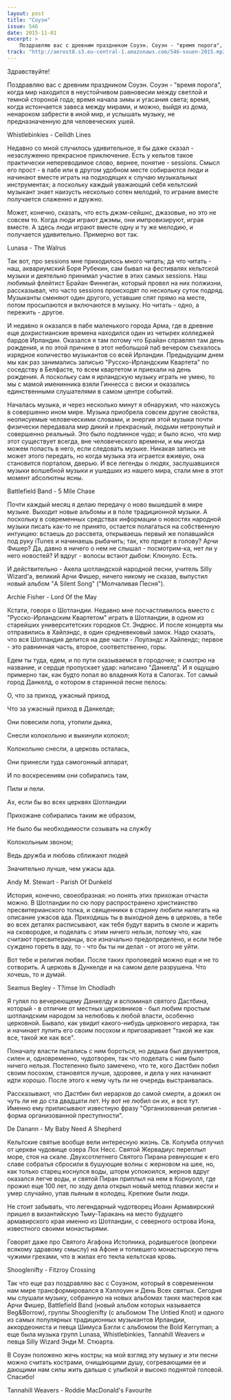 ```yaml
---
layout: post
title: "Соуэн"
issue: 546
date: 2015-11-01
excerpt: >
    Поздравляю вас с древним праздником Соуэн. Соуэн - "время порога", когда мир находится в неустойчивом равновесии между светлой и темной стороной года; время начала зимы и угасания света; время, когда истончается завеса между мирами, и можно, выйдя из дома, ненароком забрести в иной мир, и услышать музыку, не предназначенную для человеческих ушей.
track: "http://aerost8.s3.eu-central-1.amazonaws.com/546-souen-2015.mp3"
---
```


Здравствуйте!

Поздравляю вас с древним праздником Соуэн. Соуэн - "время порога", когда мир находится в неустойчивом равновесии между светлой и темной стороной года; время начала зимы и угасания света; время, когда истончается завеса между мирами, и можно, выйдя из дома, ненароком забрести в иной мир, и услышать музыку, не предназначенную для человеческих ушей.

Whistlebinkies - Ceilidh Lines

Недавно со мной случилось удивительное, я бы даже сказал - незаслуженно прекрасное приключение. Есть у кельтов такое практически непереводимое слово, вернее, понятие - sessions. Смысл его прост - в пабе или в другом удобном месте собираются люди и начинают вместе играть на подходящих к случаю музыкальных инструментах; а поскольку каждый уважающий себя кельтский музыкант знает наизусть несколько сотен мелодий, то играние вместе получается слаженно и дружно.

Может, конечно, сказать, что есть джэм-сейшнс, джазовые, но это не совсем то. Когда люди играют джэмы, они импровизируют, играя вместе. А здесь люди играют вместе одну и ту же мелодию, и получается удивительно. Примерно вот так.

Lunasa - The Walrus

Так вот, про sessions мне приходилось много читать; да что читать - наш, аквариумский Боря Рубекин, сам бывал на фестивалях кельтской музыки и деятельно принимал участие в этих самых sessions. Наш любимый флейтист Брайан Финнеган, который провел на них полжизни, рассказывал, что часто sessions происходят по нескольку суток подряд. Музыканты сменяют один другого, уставшие спят прямо на месте, потом просыпаются и включаются в музыку. Но читать - одно, а пережить - другое.

И недавно я оказался в пабе маленького города Арма, где в древние еще дохристианские времена находился один из четырех колледжей бардов Ирландии. Оказался я там потому что Брайан справлял там день рождения, и по этой причине в этот небольшой паб вечером съехалось изрядное количество музыкантов со всей Ирландии. Предыдущим днем мы как раз занимались записью "Русско-Ирландским Квартета" по соседству в Белфасте, то всем квартетом и приехали на день рождения. А поскольку сам я ирландскую музыку играть не умею, то мы с мамой именинника взяли Гиннесса с виски и оказались единственными слушателями в самом центре событий.

Началась музыка, и через несколько минут я обнаружил, что нахожусь в совершенно ином мире. Музыка приобрела совсем другие свойства, неописуемые человеческими словами, и энергия этой музыки почти физически передавала мир дикий и прекрасный, людьми нетронутый и совершенно реальный. Это было подлинное чудо; и было ясно, что мир этот существует всегда, вне человеческого времени, и мы иногда можем попасть в него, если следовать музыке. Никакая запись не может этого передать, но когда музыка эта играется вживую, она становится порталом, дверью. И все легенды о людях, заслушавшихся музыки волшебной музыки и ушедших из нашего мира, стали мне в этот момент абсолютны ясны.

Battlefield Band - 5 Mile Chase

Почти каждый месяц я делаю передачу о ново вышедшей в мире музыке. Выходит новые альбомы и в поле традиционной музыки. А поскольку в современных средствах информации о новостях народной музыки писать как-то не принято, остается полагаться на собственную интуицию: встаешь до рассвета, открываешь первый же попавшийся под руку iTunes и начинаешь рыбачить; так, кто придет в голову? Арчи Фишер? Да, давно я ничего о нем не слышал - посмотрим-ка, нет ли у него новостей? И вдруг - волосы встают дыбом: Клюнуло. Есть.

И действительно - Акела шотландской народной песни, учитель Silly Wizard'а, великий Арчи Фишер, ничего никому не сказав, выпустил новый альбом "A Silent Song" ("Молчаливая Песня").

Archie Fisher - Lord Of the May

Кстати, говоря о Шотландии. Недавно мне посчастливилось вместо с "Русско-Ирландским Квартетом" играть в Шотландии, в одном из старейших университетских городков Ст. Эндрюс. И после концерта мы отправились в Хайлэндс, в один средневековый замок. Надо сказать, что вся Шотландия делится на две части - Лоулэндс и Хайлендс; первое - это равнинная часть, второе, соответственно, горы.

Едем ты туда, едем, и по пути оказываемся в городочке; я смотрю на название, и сердце пропускает удар: написано "Данкелд". И я ощущаю примерно так, как будто попал во владения Кота в Сапогах. Тот самый город Данкелд, о котором в старинной песне пелось:

О, что за приход, ужасный приход,

Что за ужасный приход в Данкелде;

Они повесили попа, утопили дьяка,

Снесли колокольню и выкинули колокол;

Колокольню снесли, а церковь осталась,

Они принесли туда самогонный аппарат,

И по воскресениям они собирались там,

Пили и пели.

Ах, если бы во всех церквях Шотландии

Прихожане собирались таким же образом,

Не было бы необходимости созывать на службу

Колокольным звоном;

Ведь дружба и любовь сближают людей

Значительно лучше, чем ужасы ада.

Andy M. Stewart - Parish Of Dunkeld

История, конечно, своеобразная: но понять этих прихожан отчасти можно. В Шотландии по сю пору распространено христианство пресвитерианского толка, и священники в старину любили налегать на описание ужасов ада. Приходишь ты в выходной день в церковь, а тебе во всех деталях расписывают, как тебя будут варить в смоле и жарить на сковородке, и поделать с этим ничего нельзя, потому что, как считают пресвитерианцы, все изначально предопределено, и если тебе суждено гореть в аду, то - что бы ты ни делал - от этого не уйти.

Вот тебе и религия любви. После таких проповедей можно еще и не то сотворить. А церковь в Дункелде и на самом деле разрушена. Что хочешь, то и думай.

Seamus Begley - T?imse Im Chodladh

Я гулял по вечереющему Данкелду и вспоминал святого Дастбина, который - в отличие от местных церковников - был любим простым шотландским народом за нелюбовь к любой власти, особенно церковной. Бывало, как увидит какого-нибудь церковного иерарха, так и начинает лупить его своим посохом и приговаривает "такой же как все, такой же как все".

Поначалу власти пытались с ним бороться, но дядька был двухметров, силен и, одновременно, чудотворен, так что поделать с ним было ничего нельзя. Постепенно было замечено, что те, кого Дастбин побил своим посохом, становятся лучше, здоровее, и дела у них начинают идти хорошо. После этого к нему чуть ли не очередь выстраивалась.

Рассказывают, что Дастбин бил иерархов до самой смерти, а дожил он чуть ли не до ста двадцати лет. Ну вот не любил он их, и все тут. Именно ему приписывают известную фразу "Организованная религия - форма организованной преступности".

De Danann - My Baby Need A Shepherd

Кельтские святые вообще вели интересную жизнь. Св. Колумба отлучил от церкви чудовище озера Лох Несс. Святой Жервадиус переплыл море, стоя на скале. Двухсотлетнего Святого Пирана ревнующие к его славе собратья сбросили в бушующие волны с жерновом на шее, но, как только старец коснулся воды, шторм успокоился, жернов вдруг оказался легче воды, и святой Пиран приплыл на нем в Корнуолл, где прожил еще 100 лет, по ходу дела открыл новый метод плавки жести и умер случайно, упав пьяным в колодец. Крепкие были люди.

Не стоит забывать, что легендарный чудотворец Иоанн Армавирский пришел в византийскую Тьму-Таракань на место будущего армавирского края именно из Шотландии, с северного острова Иона, известного своими монастырями.

Говорят даже про Святого Агафона Истопника, родившегося (вопреки всякому здравому смыслу) на Афоне и топившего монастырскую печь чужими грехами, что в жилах его текла кельтская кровь.

Shooglenifty - Fitzroy Crossing

Так что еще раз поздравляю вас с Соуэном, который в современном нам мире трансформировался в Хэллоуин и День Всех святых. Сегодня мы слушали музыку, собранную на новых альбомах таких мастеров как Арчи Фишер, Battlefield Band (новый альбом которых называется Beg&Borrow), группы Shooglenifty (c альбомом The Untied Knot) и одного из самых популярных традиционных музыкантов Ирландии, аккордеониста и певца Шимуса Бэгли с альбомом the Bold Kerryman; а еще была музыка групп Lunasa, Whistlebinkies, Tannahill Weavers и певца Silly Wizard Энди М. Стюарта.

В Соуэн положено жечь костры; на мой взгляд эту музыку и эти песни можно считать кострами, очищающими душу, согревающими ее и дающими нам силы жить дальше с улыбкой и высоко поднятой головой. Спасибо!

Tannahill Weavers - Roddie MacDonald's Favourite

